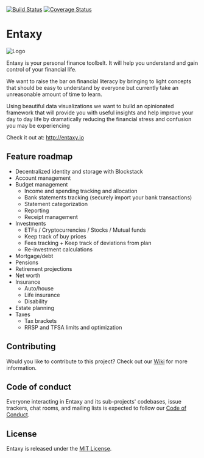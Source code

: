 [![Build Status](https://travis-ci.org/entaxy-project/entaxy.svg)](https://travis-ci.org/entaxy-project/entaxy)
[![Coverage Status](https://coveralls.io/repos/github/entaxy-project/entaxy/badge.svg)](https://coveralls.io/github/entaxy-project/entaxy)

# Entaxy

![Logo](https://github.com/entaxy-project/entaxy/blob/develop/docs/marketing1.png?raw=true)

Entaxy is your personal finance toolbelt.
It will help you understand and gain control of your financial life.

We want to raise the bar on financial literacy by bringing to light concepts that should be easy to understand by everyone but currently take an unreasonable amount of time to learn.

Using beautiful data visualizations we want to build an opinionated framework that will provide you with useful insights and help improve your day to day life by dramatically reducing the financial stress and confusion you may be experiencing

Check it out at: http://entaxy.io


## Feature roadmap
* Decentralized identity and storage with Blockstack
* Account management
* Budget management
	* Income and spending tracking and allocation
	* Bank statements tracking (securely import your bank transactions)
	* Statement categorization
	* Reporting
	* Receipt management
* Investments
	* ETFs / Cryptocurrencies / Stocks / Mutual funds
	* Keep track of buy prices
	* Fees tracking + Keep track of deviations from plan
	* Re-investment calculations
* Mortgage/debt
* Pensions
* Retirement projections
* Net worth
* Insurance
	* Auto/house
	* Life insurance
	* Disability
* Estate planning
* Taxes
	* Tax brackets
	* RRSP and TFSA limits and optimization

## Contributing

Would you like to contribute to this project? Check out our [Wiki](https://github.com/entaxy-project/entaxy/wiki) for more information.

## Code of conduct

Everyone interacting in Entaxy and its sub-projects' codebases, issue trackers, chat rooms, and mailing lists is expected to follow our [Code of Conduct](https://github.com/entaxy-project/entaxy/blob/master/CODE_OF_CONDUCT.md).

## License

Entaxy is released under the [MIT License](https://opensource.org/licenses/MIT).
